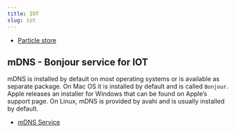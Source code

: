 ```yaml
---
title: IOT
slug: iot
---
```


- [Particle store](https://store.particle.io/)


## mDNS - Bonjour service for IOT

mDNS is installed by default on most operating systems or is available as separate package. On Mac OS it is 
installed by default and is called `Bonjour`. Apple releases an installer for Windows that can be found on 
Apple’s support page. On Linux, mDNS is provided by avahi and is usually installed by default.

- [mDNS Service](https://docs.espressif.com/projects/esp-idf/en/latest/api-reference/protocols/mdns.html)